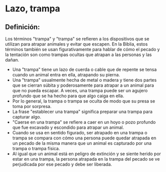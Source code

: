 # Lazo, trampa

## Definición: 

Los términos "trampa" y "trampa" se refieren a los dispositivos que se utilizan para atrapar animales y evitar que escapen. En la Biblia, estos términos también se usan figurativamente para hablar de cómo el pecado y la tentación son como trampas ocultas que atrapan a las personas y las dañan.

* Una "trampa" tiene un lazo de cuerda o cable que de repente se tensa cuando un animal entra en ella, atrapando su pierna.
* Una "trampa" usualmente hecha de metal o madera y tiene dos partes que se cierran súbita y poderosamente para atrapar a un animal para que no pueda escapar. A veces, una trampa puede ser un agujero profundo que se ha hecho para que algo caiga en ella.
* Por lo general, la trampa o trampa se oculta de modo que su presa se toma por sorpresa.
* La frase "establecer una trampa" significa preparar una trampa para capturar algo.
* "Caerse en una trampa" se refiere a caer en un hoyo o pozo profundo que fue excavado y escondido para atrapar un animal.
* Cuando se usa en sentido figurado, ser atrapado en una trampa o trampa se compara con cómo una persona puede quedar atrapada en un pecado de la misma manera que un animal es capturado por una trampa o trampa física.
* Al igual que un animal está en peligro de extinción y se siente herido por estar en una trampa, la persona atrapada en la trampa del pecado se ve perjudicada por ese pecado y debe ser liberada.


